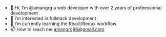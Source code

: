 - 👋 Hi, I’m @amangrg a web developer with over 2 years of profeessional development
- 👀 I’m interested in fullstack development
- 🌱 I’m currently learning the React/Redux workflow
- 📫 How to reach me amangrg96@gmail.com

